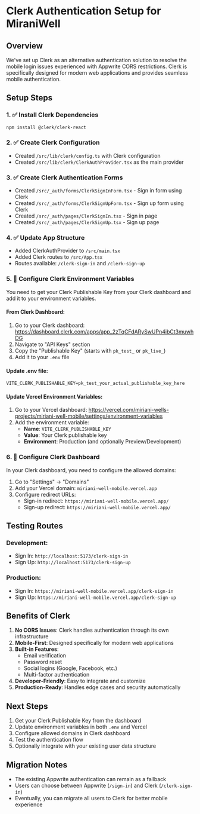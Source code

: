 # Clerk Authentication Setup for MiraniWell

## Overview
We've set up Clerk as an alternative authentication solution to resolve the mobile login issues experienced with Appwrite CORS restrictions. Clerk is specifically designed for modern web applications and provides seamless mobile authentication.

## Setup Steps

### 1. ✅ Install Clerk Dependencies
```bash
npm install @clerk/clerk-react
```

### 2. ✅ Create Clerk Configuration
- Created `/src/lib/clerk/config.ts` with Clerk configuration
- Created `/src/lib/clerk/ClerkAuthProvider.tsx` as the main provider

### 3. ✅ Create Clerk Authentication Forms
- Created `/src/_auth/forms/ClerkSignInForm.tsx` - Sign in form using Clerk
- Created `/src/_auth/forms/ClerkSignUpForm.tsx` - Sign up form using Clerk
- Created `/src/_auth/pages/ClerkSignIn.tsx` - Sign in page
- Created `/src/_auth/pages/ClerkSignUp.tsx` - Sign up page

### 4. ✅ Update App Structure
- Added ClerkAuthProvider to `/src/main.tsx`
- Added Clerk routes to `/src/App.tsx`
- Routes available: `/clerk-sign-in` and `/clerk-sign-up`

### 5. 🔧 Configure Clerk Environment Variables
You need to get your Clerk Publishable Key from your Clerk dashboard and add it to your environment variables.

#### From Clerk Dashboard:
1. Go to your Clerk dashboard: https://dashboard.clerk.com/apps/app_2zTqCFdARySwUPn4ibCt3muwhDG
2. Navigate to "API Keys" section
3. Copy the "Publishable Key" (starts with `pk_test_` or `pk_live_`)
4. Add it to your `.env` file

#### Update .env file:
```env
VITE_CLERK_PUBLISHABLE_KEY=pk_test_your_actual_publishable_key_here
```

#### Update Vercel Environment Variables:
1. Go to your Vercel dashboard: https://vercel.com/miriani-wells-projects/miriani-well-mobile/settings/environment-variables
2. Add the environment variable:
   - **Name**: `VITE_CLERK_PUBLISHABLE_KEY`
   - **Value**: Your Clerk publishable key
   - **Environment**: Production (and optionally Preview/Development)

### 6. 🔧 Configure Clerk Dashboard
In your Clerk dashboard, you need to configure the allowed domains:

1. Go to "Settings" → "Domains"
2. Add your Vercel domain: `miriani-well-mobile.vercel.app`
3. Configure redirect URLs:
   - Sign-in redirect: `https://miriani-well-mobile.vercel.app/`
   - Sign-up redirect: `https://miriani-well-mobile.vercel.app/`

## Testing Routes

### Development:
- Sign In: `http://localhost:5173/clerk-sign-in`
- Sign Up: `http://localhost:5173/clerk-sign-up`

### Production:
- Sign In: `https://miriani-well-mobile.vercel.app/clerk-sign-in`
- Sign Up: `https://miriani-well-mobile.vercel.app/clerk-sign-up`

## Benefits of Clerk

1. **No CORS Issues**: Clerk handles authentication through its own infrastructure
2. **Mobile-First**: Designed specifically for modern web applications
3. **Built-in Features**: 
   - Email verification
   - Password reset
   - Social logins (Google, Facebook, etc.)
   - Multi-factor authentication
4. **Developer-Friendly**: Easy to integrate and customize
5. **Production-Ready**: Handles edge cases and security automatically

## Next Steps

1. Get your Clerk Publishable Key from the dashboard
2. Update environment variables in both `.env` and Vercel
3. Configure allowed domains in Clerk dashboard
4. Test the authentication flow
5. Optionally integrate with your existing user data structure

## Migration Notes

- The existing Appwrite authentication can remain as a fallback
- Users can choose between Appwrite (`/sign-in`) and Clerk (`/clerk-sign-in`)
- Eventually, you can migrate all users to Clerk for better mobile experience
